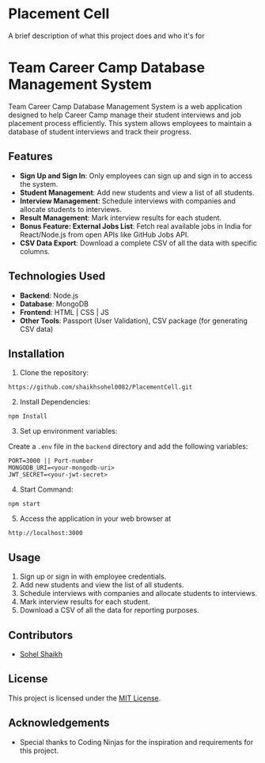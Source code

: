 
# Placement Cell

A brief description of what this project does and who it's for

# Team Career Camp Database Management System

Team Career Camp Database Management System is a web application designed to help Career Camp manage their student interviews and job placement process efficiently. This system allows employees to maintain a database of student interviews and track their progress.

## Features

- **Sign Up and Sign In**: Only employees can sign up and sign in to access the system.
- **Student Management**: Add new students and view a list of all students.
- **Interview Management**: Schedule interviews with companies and allocate students to interviews.
- **Result Management**: Mark interview results for each student.
- **Bonus Feature: External Jobs List**: Fetch real available jobs in India for React/Node.js from open APIs like GitHub Jobs API.
- **CSV Data Export**: Download a complete CSV of all the data with specific columns.

## Technologies Used

- **Backend**: Node.js 
- **Database**: MongoDB
- **Frontend**: HTML | CSS | JS
- **Other Tools**: Passport (User Validation), CSV package (for generating CSV data)

## Installation

1. Clone the repository:
```
https://github.com/shaikhsohel0082/PlacementCell.git
```
2. Install Dependencies:
```
npm Install
```

3. Set up environment variables:

Create a `.env` file in the `backend` directory and add the following variables:
``` 
PORT=3000 || Port-number
MONGODB_URI=<your-mongodb-uri>
JWT_SECRET=<your-jwt-secret>
```

4. Start Command:
```
npm start 
```

5. Access the application in your web browser at
 ```
http://localhost:3000

```
## Usage

1. Sign up or sign in with employee credentials.
2. Add new students and view the list of all students.
3. Schedule interviews with companies and allocate students to interviews.
4. Mark interview results for each student.
5. Download a CSV of all the data for reporting purposes.
## Contributors

- [Sohel Shaikh](https://github.com/shaikhsohel0082)

## License

This project is licensed under the [MIT License](LICENSE).

## Acknowledgements
- Special thanks to Coding Ninjas for the inspiration and requirements for this project.
